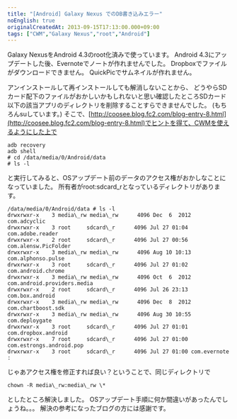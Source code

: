 ```yaml
---
title: "[Android] Galaxy Nexus でのDB書き込みエラー"
noEnglish: true
originalCreatedAt: 2013-09-15T17:13:00.000+09:00
tags: ["CWM","Galaxy Nexus","root","Android"]
---
```

Galaxy NexusをAndroid 4.3のroot化済みで使っています。
Android 4.3にアップデートした後、Evernoteでノートが作れませんでした。
Dropboxでファイルがダウンロードできません。
QuickPicでサムネイルが作れません。
<!--more-->
アンインストールして再インストールしても解消しないことから、
どうやらSDカード配下のファイルがおかしいかもしれないと思い確認したところSDカード以下の該当アプリのディレクトリを削除することすらできませんでした。
(もちろんsuしています。)
そこで、[http://coosee.blog.fc2.com/blog-entry-8.html](http://coosee.blog.fc2.com/blog-entry-8.html)でヒントを得て、CWMを使えるようにした上で

```
adb recovery
adb shell
# cd /data/media/0/Android/data
# ls -l
```

と実行してみると、OSアップデート前のデータのアクセス権がおかしなことになっていました。
所有者がroot:sdcard\_rとなっているディレクトリがあります。

```
/data/media/0/Android/data # ls -l
drwxrwxr-x    3 media\_rw media\_rw      4096 Dec  6  2012 com.adcyclic
drwxrwxr-x    3 root     sdcard\_r      4096 Jul 27 01:04 com.adobe.reader
drwxrwxr-x    2 root     sdcard\_r      4096 Jul 27 00:56 com.alensw.PicFolder
drwxrwxr-x    3 media\_rw media\_rw      4096 Aug 10 10:13 com.alphonso.pulse
drwxrwxr-x    3 root     sdcard\_r      4096 Jul 27 01:02 com.android.chrome
drwxrwxr-x    3 media\_rw media\_rw      4096 Oct  6  2012 com.android.providers.media
drwxrwxr-x    2 root     sdcard\_r      4096 Jul 26 23:13 com.box.android
drwxrwxr-x    3 media\_rw media\_rw      4096 Dec  8  2012 com.chartboost.sdk
drwxrwxr-x    3 media\_rw media\_rw      4096 Aug 30 10:55 com.deploygate
drwxrwxr-x    3 root     sdcard\_r      4096 Jul 27 01:01 com.dropbox.android
drwxrwxr-x    7 root     sdcard\_r      4096 Jul 27 01:00 com.estrongs.android.pop
drwxrwxr-x    3 root     sdcard\_r      4096 Jul 27 01:00 com.evernote
:
```

じゃあアクセス権を修正すれば良い？ということで、同じディレクトリで

```
chown -R media\_rw:media\_rw \*
```

としたところ解決しました。
OSアップデート手順に何か間違いがあったんでしょうね。。。
解決の参考になったブログの方には感謝です。
